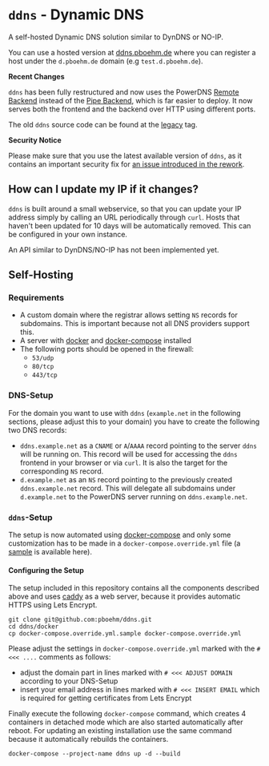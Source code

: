 # `ddns` - Dynamic DNS

A self-hosted Dynamic DNS solution similar to DynDNS or NO-IP.

You can use a hosted version at [ddns.pboehm.de](https://ddns.pboehm.de/) where you can register a
host under the `d.pboehm.de` domain (e.g `test.d.pboehm.de`).

**Recent Changes**

`ddns` has been fully restructured and now uses the PowerDNS
[Remote Backend](https://doc.powerdns.com/md/authoritative/backend-remote/) instead
of the [Pipe Backend](https://doc.powerdns.com/md/authoritative/backend-pipe/), which
is far easier to deploy. It now serves both the frontend and the backend over HTTP using different ports.

The old `ddns` source code can be found at the [legacy](https://github.com/pboehm/ddns/tree/legacy) tag.

**Security Notice**

Please make sure that you use the latest available version of `ddns`, as it contains an important security
fix for [an issue introduced in the rework](https://github.com/pboehm/ddns/issues/8).

## How can I update my IP if it changes?

`ddns` is built around a small webservice, so that you can update your IP address simply by calling
an URL periodically through `curl`. Hosts that haven't been updated for 10 days will
be automatically removed. This can be configured in your own instance.

An API similar to DynDNS/NO-IP has not been implemented yet.

## Self-Hosting

### Requirements

* A custom domain where the registrar allows setting `NS` records for subdomains. This is important because not all
  DNS providers support this.
* A server with [docker](https://www.docker.com/) and [docker-compose](https://docs.docker.com/compose/) installed
* The following ports should be opened in the firewall:
  * `53/udp`
  * `80/tcp`
  * `443/tcp`

### DNS-Setup

For the domain you want to use with `ddns` (`example.net` in the following sections, please adjust this to your domain)
you have to create the following two DNS records:

* `ddns.example.net` as a `CNAME` or `A`/`AAAA` record pointing to the server `ddns` will be running on. This record
  will be used for accessing the `ddns` frontend in your browser or via `curl`. It is also the target for the
  corresponding `NS` record.
* `d.example.net` as an `NS` record pointing to the previously created `ddns.example.net` record. This will delegate
  all subdomains under `d.example.net` to the PowerDNS server running on `ddns.example.net`.

### `ddns`-Setup

The setup is now automated using [docker-compose](https://docs.docker.com/compose/) and only some customization has
to be made in a `docker-compose.override.yml` file
(a [sample](./docker/docker-compose.override.yml.sample) is available here).

#### Configuring the Setup

The setup included in this repository contains all the components described above and uses
[caddy](https://caddyserver.com/) as a web server, because it provides automatic HTTPS using Lets Encrypt.

```
git clone git@github.com:pboehm/ddns.git
cd ddns/docker
cp docker-compose.override.yml.sample docker-compose.override.yml
```

Please adjust the settings in `docker-compose.override.yml` marked with the `#<<< ....` comments as follows:

* adjust the domain part in lines marked with `# <<< ADJUST DOMAIN` according to your DNS-Setup
* insert your email address in lines marked with `# <<< INSERT EMAIL` which is required for getting certificates
  from Lets Encrypt

Finally execute the following `docker-compose` command, which creates 4 containers in detached mode which are also
started automatically after reboot. For updating an existing installation use the same command because it automatically
rebuilds the containers.

```
docker-compose --project-name ddns up -d --build
```
